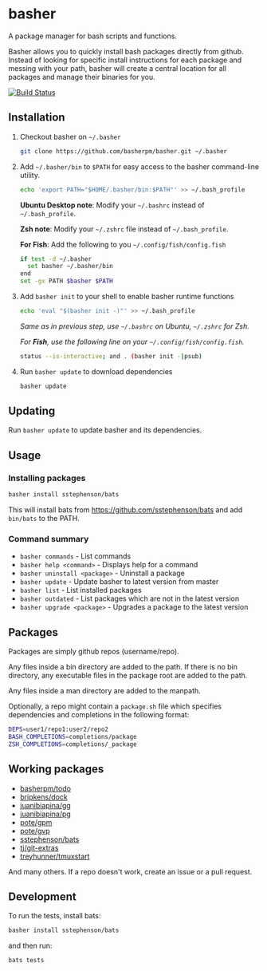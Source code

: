 # basher

A package manager for bash scripts and functions.

Basher allows you to quickly install bash packages directly from github. Instead of looking for specific install instructions for each package and messing with your path, basher will create a central location for all packages and manage their binaries for you.

[![Build Status](https://travis-ci.org/basherpm/basher.svg?branch=master)](https://travis-ci.org/basherpm/basher)

## Installation

1. Checkout basher on `~/.basher`

    ~~~ sh
    git clone https://github.com/basherpm/basher.git ~/.basher
    ~~~

2. Add `~/.basher/bin` to `$PATH` for easy access to the basher command-line utility.

    ~~~ sh
    echo 'export PATH="$HOME/.basher/bin:$PATH"' >> ~/.bash_profile
    ~~~

    **Ubuntu Desktop note**: Modify your `~/.bashrc` instead of `~/.bash_profile`.

    **Zsh note**: Modify your `~/.zshrc` file instead of `~/.bash_profile`.

    **For Fish**: Add the following to you `~/.config/fish/config.fish`

    ~~~ sh
    if test -d ~/.basher
      set basher ~/.basher/bin
    end
    set -gx PATH $basher $PATH
    ~~~

3. Add `basher init` to your shell to enable basher runtime functions

    ~~~ sh
    echo 'eval "$(basher init -)"' >> ~/.bash_profile
    ~~~

    _Same as in previous step, use `~/.bashrc` on Ubuntu, `~/.zshrc` for Zsh._

    _For **Fish**, use the following line on your `~/.config/fish/config.fish`._

    ~~~ sh
    status --is-interactive; and . (basher init -|psub)
    ~~~

4. Run `basher update` to download dependencies

    ~~~ sh
    basher update
    ~~~

## Updating

Run `basher update` to update basher and its dependencies.

## Usage

### Installing packages

~~~ sh
basher install sstephenson/bats
~~~

This will install bats from https://github.com/sstephenson/bats and add `bin/bats` to the PATH.

### Command summary

- `basher commands` - List commands
- `basher help <command>` - Displays help for a command
- `basher uninstall <package>` - Uninstall a package
- `basher update` - Update basher to latest version from master
- `basher list` - List installed packages
- `basher outdated` - List packages which are not in the latest version
- `basher upgrade <package>` - Upgrades a package to the latest version

## Packages

Packages are simply github repos (username/repo).

Any files inside a bin directory are added to the path. If there is no bin directory, any executable files in the package root are added to the path.

Any files inside a man directory are added to the manpath.

Optionally, a repo might contain a `package.sh` file which specifies dependencies and completions in the following format:

~~~ sh
DEPS=user1/repo1:user2/repo2
BASH_COMPLETIONS=completions/package
ZSH_COMPLETIONS=completions/_package
~~~

## Working packages

- [basherpm/todo](https://github.com/basherpm/todo)
- [bripkens/dock](https://github.com/bripkens/dock)
- [juanibiapina/gg](https://github.com/juanibiapina/gg)
- [juanibiapina/pg](https://github.com/juanibiapina/pg)
- [pote/gpm](https://github.com/pote/gpm)
- [pote/gvp](https://github.com/pote/gvp)
- [sstephenson/bats](https://github.com/sstephenson/bats)
- [tj/git-extras](https://github.com/tj/git-extras)
- [treyhunner/tmuxstart](https://github.com/treyhunner/tmuxstart)

And many others. If a repo doesn't work, create an issue or a pull request.

## Development

To run the tests, install bats:

~~~ sh
basher install sstephenson/bats
~~~

and then run:

~~~ sh
bats tests
~~~
